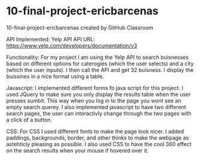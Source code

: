 # 10-final-project-ericbarcenas
10-final-project-ericbarcenas created by GitHub Classroom



API Implemented: Yelp API
API URL: https://www.yelp.com/developers/documentation/v3

Functionality: For my project I am using the Yelp API to search buisnesses based on different options for caterogies
(which the user selects) and a city (which the user inputs). I then call the API and get 32 buisness. I display the buissines
in a nice format using a table.

Javascript: I implemented different forms fo java script for this project. I used JQuery to make sure you only display
the results table when the user presses sumbit. This way when you log in to the page you wont see an empty search querey.
I also implemented javascript to have two different search pages, the user can interactivly change through the two pages with
a click of a button. 

CSS: For CSS I used different fonts to make the page look nicer. I added paddings, backgrounds, border, and other thinks to
make the webpage as astehticly pleasing as possible. I also used CSS to have the cool 360 effect on the search results when
your mouse if hovered over it.

